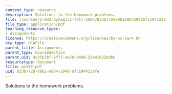 ```yaml
---
content_type: resource
description: Solutions to the homework problems.
file: /courses/2-032-dynamics-fall-2004/833b772d69b1e9b4294dafc194423afe_pss02.pdf
file_type: application/pdf
learning_resource_types:
- Assignments
license: https://creativecommons.org/licenses/by-nc-sa/4.0/
ocw_type: OCWFile
parent_title: Assignments
parent_type: CourseSection
parent_uid: 4c35b7bf-2f77-ee78-b40d-25a41622bdb8
resourcetype: Document
title: pss02.pdf
uid: 833b772d-69b1-e9b4-294d-afc194423afe
---
```

Solutions to the homework problems.